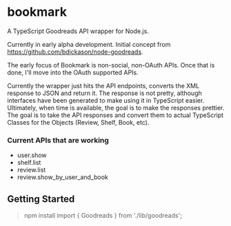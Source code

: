 # bookmark
A TypeScript Goodreads API wrapper for Node.js.

Currently in early alpha development. Initial concept from https://github.com/bdickason/node-goodreads.

The early focus of Bookmark is non-social, non-OAuth APIs. Once that is done, I'll move into the OAuth supported APIs.

Currently the wrapper just hits the API endpoints, converts the XML response to JSON and return it. The response is not pretty, although interfaces have been generated to make using it in TypeScript easier. Ultimately, when time is available, the goal is to make the responses prettier. The goal is to take the API responses and convert them to actual TypeScript Classes for the Objects (Review, Shelf, Book, etc).

### Current APIs that are working
- user.show
- shelf.list
- review.list
- review.show\_by\_user\_and\_book

## Getting Started

> npm install
> import { Goodreads } from './lib/goodreads';